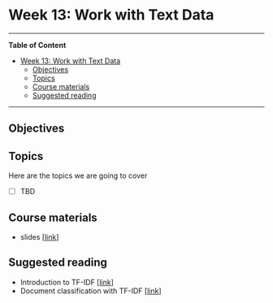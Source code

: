 # Week 13: Work with Text Data
---

**Table of Content**
- [Week 13: Work with Text Data](#week-13-work-with-text-data)
  - [Objectives](#objectives)
  - [Topics](#topics)
  - [Course materials](#course-materials)
  - [Suggested reading](#suggested-reading)

---
## Objectives


## Topics
Here are the topics we are going to cover
* [ ] TBD


## Course materials
* slides [[link](TBD)]

## Suggested reading
* Introduction to TF-IDF [[link](https://builtin.com/articles/tf-idf)]
* Document classification with TF-IDF [[link](https://scikit-learn.org/stable/auto_examples/text/plot_document_classification_20newsgroups.html#sphx-glr-auto-examples-text-plot-document-classification-20newsgroups-py)]